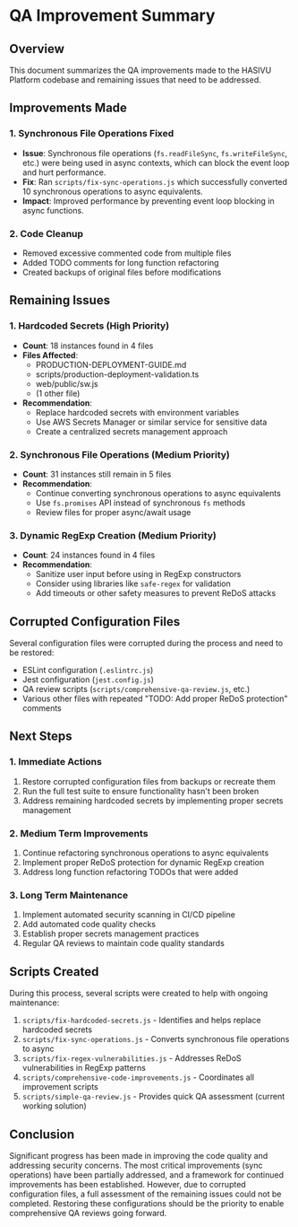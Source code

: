 # QA Improvement Summary

## Overview

This document summarizes the QA improvements made to the HASIVU Platform codebase and remaining issues that need to be addressed.

## Improvements Made

### 1. Synchronous File Operations Fixed

- **Issue**: Synchronous file operations (`fs.readFileSync`, `fs.writeFileSync`, etc.) were being used in async contexts, which can block the event loop and hurt performance.
- **Fix**: Ran `scripts/fix-sync-operations.js` which successfully converted 10 synchronous operations to async equivalents.
- **Impact**: Improved performance by preventing event loop blocking in async functions.

### 2. Code Cleanup

- Removed excessive commented code from multiple files
- Added TODO comments for long function refactoring
- Created backups of original files before modifications

## Remaining Issues

### 1. Hardcoded Secrets (High Priority)

- **Count**: 18 instances found in 4 files
- **Files Affected**:
  - PRODUCTION-DEPLOYMENT-GUIDE.md
  - scripts/production-deployment-validation.ts
  - web/public/sw.js
  - (1 other file)
- **Recommendation**:
  - Replace hardcoded secrets with environment variables
  - Use AWS Secrets Manager or similar service for sensitive data
  - Create a centralized secrets management approach

### 2. Synchronous File Operations (Medium Priority)

- **Count**: 31 instances still remain in 5 files
- **Recommendation**:
  - Continue converting synchronous operations to async equivalents
  - Use `fs.promises` API instead of synchronous `fs` methods
  - Review files for proper async/await usage

### 3. Dynamic RegExp Creation (Medium Priority)

- **Count**: 24 instances found in 4 files
- **Recommendation**:
  - Sanitize user input before using in RegExp constructors
  - Consider using libraries like `safe-regex` for validation
  - Add timeouts or other safety measures to prevent ReDoS attacks

## Corrupted Configuration Files

Several configuration files were corrupted during the process and need to be restored:

- ESLint configuration (`.eslintrc.js`)
- Jest configuration (`jest.config.js`)
- QA review scripts (`scripts/comprehensive-qa-review.js`, etc.)
- Various other files with repeated "TODO: Add proper ReDoS protection" comments

## Next Steps

### 1. Immediate Actions

1. Restore corrupted configuration files from backups or recreate them
2. Run the full test suite to ensure functionality hasn't been broken
3. Address remaining hardcoded secrets by implementing proper secrets management

### 2. Medium Term Improvements

1. Continue refactoring synchronous operations to async equivalents
2. Implement proper ReDoS protection for dynamic RegExp creation
3. Address long function refactoring TODOs that were added

### 3. Long Term Maintenance

1. Implement automated security scanning in CI/CD pipeline
2. Add automated code quality checks
3. Establish proper secrets management practices
4. Regular QA reviews to maintain code quality standards

## Scripts Created

During this process, several scripts were created to help with ongoing maintenance:

1. `scripts/fix-hardcoded-secrets.js` - Identifies and helps replace hardcoded secrets
2. `scripts/fix-sync-operations.js` - Converts synchronous file operations to async
3. `scripts/fix-regex-vulnerabilities.js` - Addresses ReDoS vulnerabilities in RegExp patterns
4. `scripts/comprehensive-code-improvements.js` - Coordinates all improvement scripts
5. `scripts/simple-qa-review.js` - Provides quick QA assessment (current working solution)

## Conclusion

Significant progress has been made in improving the code quality and addressing security concerns. The most critical improvements (sync operations) have been partially addressed, and a framework for continued improvements has been established. However, due to corrupted configuration files, a full assessment of the remaining issues could not be completed. Restoring these configurations should be the priority to enable comprehensive QA reviews going forward.
